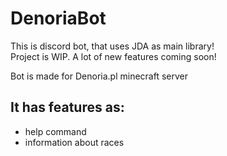 # DenoriaBot
This is discord bot, that uses JDA as main library!<br>
Project is WIP. A lot of new features coming soon!

Bot is made for Denoria.pl minecraft server
## It has features as:
- help command
- information about races<br>
